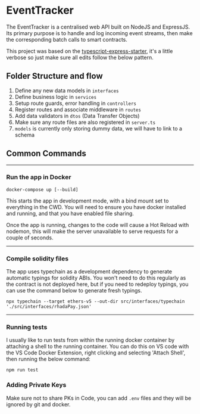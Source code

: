 # EventTracker

The EventTracker is a centralised web API built on NodeJS and ExpressJS. Its primary purpose is to handle and log incoming event streams, then make the corresponding batch calls to smart contracts.

This project was based on the [typescript-express-starter](https://github.com/ljlm0402/typescript-express-starter), it's a little verbose so just make sure all edits follow the below pattern.

## Folder Structure and flow
1. Define any new data models in `interfaces`
2. Define business logic in `services`
3. Setup route guards, error handling in `controllers`
4. Register routes and associate middleware in `routes`
5. Add data validators in `dtos` (Data Transfer Objects)
6. Make sure any route files are also registered in `server.ts`
7. `models` is currently only storing dummy data, we will have to link to a schema

## Common Commands
-----------

### Run the app in Docker
```
docker-compose up [--build]
```
This starts the app in development mode, with a bind mount set to everything in the CWD. You will need to ensure you have docker installed and running, and that you have enabled file sharing.

Once the app is running, changes to the code will cause a Hot Reload with nodemon, this will make the server unavailable to serve requests for a couple of seconds.

-----------------
### Compile solidity files
The app uses typechain as a development dependency to generate automatic typings for solidity ABIs. You won't need to do this regularly as the contract is not deployed here, but if you need to redeploy typings, you can use the command below to generate fresh typings.
```
npx typechain --target ethers-v5 --out-dir src/interfaces/typechain './src/interfaces/rhadaPay.json'
```
--------------
### Running tests
I usually like to run tests from within the running docker container by attaching a shell to the running container. You can do this on VS code with the VS Code Docker Extension, right clicking and selecting 'Attach Shell', then running the below command:
```
npm run test
```

### Adding Private Keys
Make sure not to share PKs in Code, you can add `.env` files and they will be ignored by git and docker.
